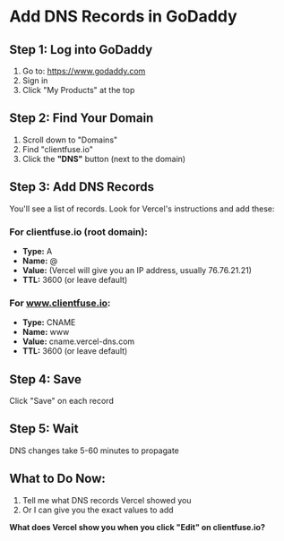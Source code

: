 # Add DNS Records in GoDaddy

## Step 1: Log into GoDaddy
1. Go to: https://www.godaddy.com
2. Sign in
3. Click "My Products" at the top

## Step 2: Find Your Domain
1. Scroll down to "Domains"
2. Find "clientfuse.io"
3. Click the **"DNS"** button (next to the domain)

## Step 3: Add DNS Records

You'll see a list of records. Look for Vercel's instructions and add these:

### For clientfuse.io (root domain):
- **Type:** A
- **Name:** @
- **Value:** (Vercel will give you an IP address, usually 76.76.21.21)
- **TTL:** 3600 (or leave default)

### For www.clientfuse.io:
- **Type:** CNAME
- **Name:** www
- **Value:** cname.vercel-dns.com
- **TTL:** 3600 (or leave default)

## Step 4: Save
Click "Save" on each record

## Step 5: Wait
DNS changes take 5-60 minutes to propagate

## What to Do Now:
1. Tell me what DNS records Vercel showed you
2. Or I can give you the exact values to add

**What does Vercel show you when you click "Edit" on clientfuse.io?**

